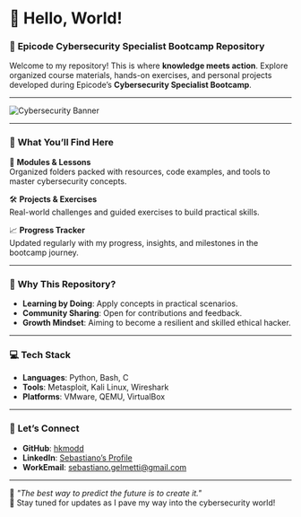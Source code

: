 # 🚀 **Hello, World!**
### 📂 **Epicode Cybersecurity Specialist Bootcamp Repository**

Welcome to my repository! This is where **knowledge meets action**. Explore organized course materials, hands-on exercises, and personal projects developed during Epicode’s **Cybersecurity Specialist Bootcamp**.

---

![Cybersecurity Banner](https://i.ytimg.com/vi/pnNCvnlmJXg/maxresdefault.jpg)

---

### 📜 **What You’ll Find Here**

🔐 **Modules & Lessons**  
Organized folders packed with resources, code examples, and tools to master cybersecurity concepts.

🛠️ **Projects & Exercises**  
Real-world challenges and guided exercises to build practical skills.

📈 **Progress Tracker**  
Updated regularly with my progress, insights, and milestones in the bootcamp journey.

---

### 📌 **Why This Repository?**

- **Learning by Doing**: Apply concepts in practical scenarios.  
- **Community Sharing**: Open for contributions and feedback.  
- **Growth Mindset**: Aiming to become a resilient and skilled ethical hacker.  

---

### 💻 **Tech Stack**

- **Languages**: Python, Bash, C  
- **Tools**: Metasploit, Kali Linux, Wireshark  
- **Platforms**: VMware, QEMU, VirtualBox

---

### 🤝 **Let’s Connect**

- **GitHub**: [hkmodd](https://github.com/hkmodd)  
- **LinkedIn**: [Sebastiano’s Profile](https://www.linkedin.com/in/gelmetti-sebastiano/)  
- **WorkEmail**: [sebastiano.gelmetti@gmail.com](mailto:sebastiano.gelmetti@gmail.com)

---

🌟 *"The best way to predict the future is to create it."*  
🔗 Stay tuned for updates as I pave my way into the cybersecurity world!
